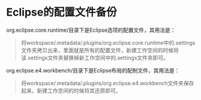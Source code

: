 # Eclipse的配置文件备份

org.eclipse.core.runtime/目录下是Eclipse选项的配置文件，其用法是：

> 将workspace/.metadata/.plugins/org.eclipse.core.runtime中的.settings文件夹拷贝出来，里面就是所有的配置文件，新建工作空间的时候将该.settings文件夹替换掉新工作空间中的.settings文件夹即可。

org.eclipse.e4.workbench/目录下是Eclipse布局的配制文件，其用法是：

> 将workspace/.metadata/.plugins/org.eclipse.e4.workbench文件夹保存起来。新建工作空间的时候将其还原即可。